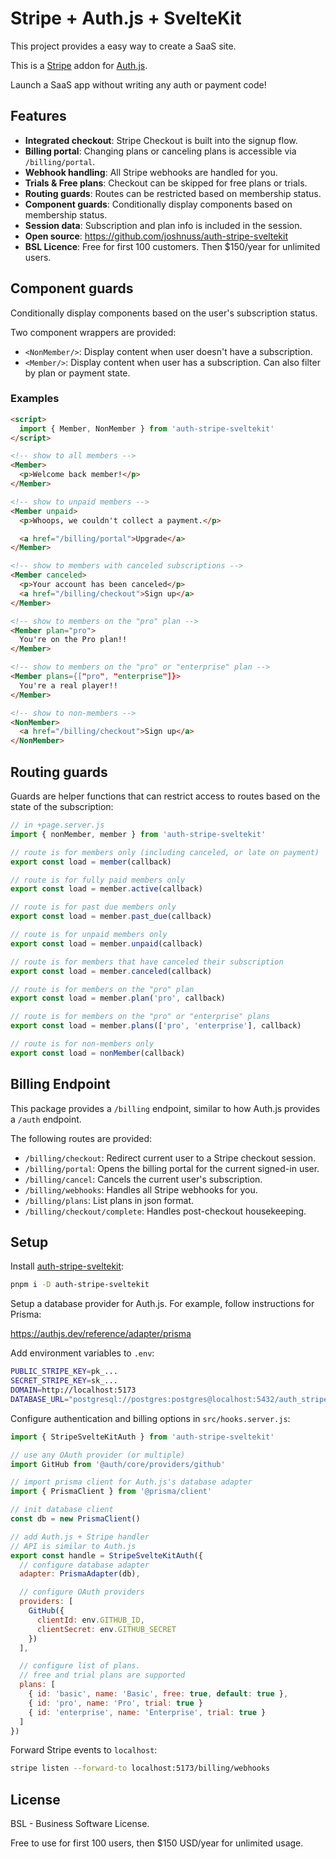 # Stripe + Auth.js + SvelteKit

This project provides a easy way to create a SaaS site.

This is a [Stripe](https://stripe.com) addon for [Auth.js](https://authjs.dev).

Launch a SaaS app without writing any auth or payment code!

## Features

- **Integrated checkout**: Stripe Checkout is built into the signup flow.
- **Billing portal**: Changing plans or canceling plans is accessible via `/billing/portal`.
- **Webhook handling**: All Stripe webhooks are handled for you.
- **Trials & Free plans**: Checkout can be skipped for free plans or trials.
- **Routing guards**: Routes can be restricted based on membership status.
- **Component guards**: Conditionally display components based on membership status.
- **Session data**: Subscription and plan info is included in the session.
- **Open source**: https://github.com/joshnuss/auth-stripe-sveltekit
- **BSL Licence**: Free for first 100 customers. Then $150/year for unlimited users.

## Component guards

Conditionally display components based on the user's subscription status.

Two component wrappers are provided:

- `<NonMember/>`: Display content when user doesn't have a subscription.
- `<Member/>`: Display content when user has a subscription. Can also filter by plan or payment state.

### Examples

```html
<script>
  import { Member, NonMember } from 'auth-stripe-sveltekit'
</script>

<!-- show to all members -->
<Member>
  <p>Welcome back member!</p>
</Member>

<!-- show to unpaid members -->
<Member unpaid>
  <p>Whoops, we couldn't collect a payment.</p>

  <a href="/billing/portal">Upgrade</a>
</Member>

<!-- show to members with canceled subscriptions -->
<Member canceled>
  <p>Your account has been canceled</p>
  <a href="/billing/checkout">Sign up</a>
</Member>

<!-- show to members on the "pro" plan -->
<Member plan="pro">
  You're on the Pro plan!!
</Member>

<!-- show to members on the "pro" or "enterprise" plan -->
<Member plans={["pro", "enterprise"]}>
  You're a real player!!
</Member>

<!-- show to non-members -->
<NonMember>
  <a href="/billing/checkout">Sign up</a>
</NonMember>
```

## Routing guards

Guards are helper functions that can restrict access to routes based on the state of the subscription:

```javascript
// in +page.server.js
import { nonMember, member } from 'auth-stripe-sveltekit'

// route is for members only (including canceled, or late on payment)
export const load = member(callback)

// route is for fully paid members only
export const load = member.active(callback)

// route is for past due members only
export const load = member.past_due(callback)

// route is for unpaid members only
export const load = member.unpaid(callback)

// route is for members that have canceled their subscription
export const load = member.canceled(callback)

// route is for members on the "pro" plan
export const load = member.plan('pro', callback)

// route is for members on the "pro" or "enterprise" plans
export const load = member.plans(['pro', 'enterprise'], callback)

// route is for non-members only
export const load = nonMember(callback)
```

## Billing Endpoint

This package provides a `/billing` endpoint, similar to how Auth.js provides a `/auth` endpoint.

The following routes are provided:

- `/billing/checkout`: Redirect current user to a Stripe checkout session.
- `/billing/portal`: Opens the billing portal for the current signed-in user.
- `/billing/cancel`: Cancels the current user's subscription.
- `/billing/webhooks`: Handles all Stripe webhooks for you.
- `/billing/plans`: List plans in json format.
- `/billing/checkout/complete`: Handles post-checkout housekeeping.

## Setup

Install [auth-stripe-sveltekit](https://npmjs.com/package/auth-stripe-sveltekit):

```sh
pnpm i -D auth-stripe-sveltekit
```

Setup a database provider for Auth.js. For example, follow instructions for Prisma:

https://authjs.dev/reference/adapter/prisma

Add environment variables to `.env`:

```sh
PUBLIC_STRIPE_KEY=pk_...
SECRET_STRIPE_KEY=sk_...
DOMAIN=http://localhost:5173
DATABASE_URL="postgresql://postgres:postgres@localhost:5432/auth_stripe_sveltekit_dev?schema=public"
```

Configure authentication and billing options in `src/hooks.server.js`:

```javascript
import { StripeSvelteKitAuth } from 'auth-stripe-sveltekit'

// use any OAuth provider (or multiple)
import GitHub from '@auth/core/providers/github'

// import prisma client for Auth.js's database adapter
import { PrismaClient } from '@prisma/client'

// init database client
const db = new PrismaClient()

// add Auth.js + Stripe handler
// API is similar to Auth.js
export const handle = StripeSvelteKitAuth({
  // configure database adapter
  adapter: PrismaAdapter(db),

  // configure OAuth providers
  providers: [
    GitHub({
      clientId: env.GITHUB_ID,
      clientSecret: env.GITHUB_SECRET
    })
  ],

  // configure list of plans.
  // free and trial plans are supported
  plans: [
    { id: 'basic', name: 'Basic', free: true, default: true },
    { id: 'pro', name: 'Pro', trial: true }
    { id: 'enterprise', name: 'Enterprise', trial: true }
  ]
})
```

Forward Stripe events to `localhost`:

```sh
stripe listen --forward-to localhost:5173/billing/webhooks
```

## License

BSL - Business Software License.

Free to use for first 100 users, then $150 USD/year for unlimited usage.
